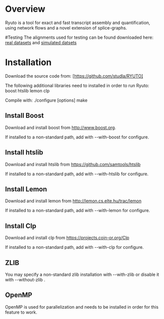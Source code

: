 # Overview
Ryuto is a tool for exact and fast transcript assembly and quantification, using network flows and a novel extension of splice-graphs.

#Testing
The alignments used for testing can be found downloaded here: [real datasets](http://silo.bioinf.uni-leipzig.de/thomas/ryuto_real_alignments.tar.gz) and [simulated datsets](http://bioinf.itmat.upenn.edu/BEERS/bp2/)

# Installation
Download the source code from:
[https://github.com/studla/RYUTO]

The following additional libraries need to installed in order to run Ryuto:
boost
htslib
lemon
clp

Compile with:
./configure [options]
make

## Install Boost

Download and install boost from http://www.boost.org.

If installed to a non-standard path, add with --with-boost for configure.

## Install htslib

Download and install htslib from https://github.com/samtools/htslib

If installed to a non-standard path, add with --with-htslib for configure.

## Install Lemon

Download and install lemon from http://lemon.cs.elte.hu/trac/lemon

If installed to a non-standard path, add with --with-lemon for configure.

## Install Clp

Download and install clp from https://projects.coin-or.org/Clp

If installed to a non-standard path, add with --with-clp for configure.

## ZLIB

You may specify a non-standard zlib installation with --with-zlib or disable it with --without-zlib .

## OpenMP

OpenMP is used for parallelization and needs to be installed in order for this feature to work.




